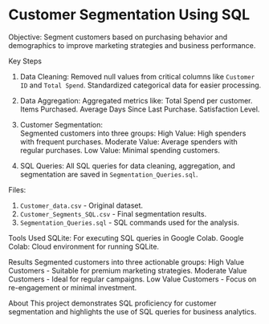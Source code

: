 # Customer Segmentation Using SQL

Objective: 
Segment customers based on purchasing behavior and demographics to improve marketing strategies and business performance.

Key Steps
1. Data Cleaning: 
    Removed null values from critical columns like `Customer ID` and `Total Spend`.
    Standardized categorical data for easier processing.

2. Data Aggregation: 
    Aggregated metrics like:
      Total Spend per customer.
      Items Purchased.
      Average Days Since Last Purchase.
      Satisfaction Level.

3. Customer Segmentation:  
   Segmented customers into three groups:
   High Value: High spenders with frequent purchases.
   Moderate Value: Average spenders with regular purchases.
   Low Value: Minimal spending customers.

4. SQL Queries: 
   All SQL queries for data cleaning, aggregation, and segmentation are saved in `Segmentation_Queries.sql`.

Files:
1. `Customer_data.csv` - Original dataset.
3. `Customer_Segments_SQL.csv` - Final segmentation results.
4. `Segmentation_Queries.sql` - SQL commands used for the analysis.

Tools Used
SQLite: For executing SQL queries in Google Colab.
Google Colab: Cloud environment for running SQLite.

Results
Segmented customers into three actionable groups:
High Value Customers - Suitable for premium marketing strategies.
Moderate Value Customers - Ideal for regular campaigns.
Low Value Customers - Focus on re-engagement or minimal investment.

About
This project demonstrates SQL proficiency for customer segmentation and highlights the use of SQL queries for business analytics.
